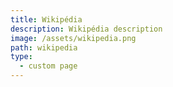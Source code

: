 ```yaml
---
title: Wikipédia
description: Wikipédia description
image: /assets/wikipedia.png
path: wikipedia
type:
  - custom page
---
```

